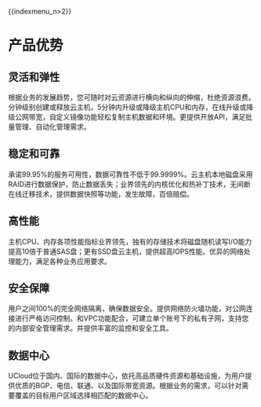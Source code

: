 {{indexmenu_n>2}}

# 产品优势

## 灵活和弹性

根据业务的发展趋势，您可随时对云资源进行横向和纵向的伸缩，杜绝资源浪费。分钟级别创建或释放云主机，5分钟内升级或降级主机CPU和内存，在线升级或降级公网带宽，自定义镜像功能轻松复制主机数据和环境。更提供开放API，满足批量管理、自动化管理需求。

## 稳定和可靠

承诺99.95%的服务可用性，数据可靠性不低于99.9999%。云主机本地磁盘采用RAID进行数据保护，防止数据丢失；业界领先的内核优化和热补丁技术，无间断在线迁移技术，提供数据快照等功能，发生故障，百倍赔偿。

## 高性能

主机CPU、内存各项性能指标业界领先，独有的存储技术将磁盘随机读写I/O能力提高10倍于普通SAS盘；更有SSD盘云主机，提供超高IOPS性能。优异的网络处理能力，满足各种业务应用要求。

## 安全保障

用户之间100%的完全网络隔离，确保数据安全。提供网络防火墙功能，对公网连接进行严格访问控制。和VPC功能配合，可建立单个账号下的私有子网，支持您的内部安全管理需求。并提供丰富的监控和安全工具。

## 数据中心

UCloud位于国内、国际的数据中心，依托高品质硬件资源和基础设施，为用户提供优质的BGP、电信、联通、以及国际带宽资源。根据业务的需求，可以针对需要覆盖的目标用户区域选择相匹配的数据中心。
